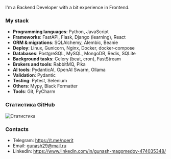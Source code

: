 I'm a Backend Developer with a bit experience in Frontend. 

### My stack

- **Programming languages**: Python, JavaScript
- **Frameworks**: FastAPI, Flask, Django (learning), React
- **ORM & migrations**: SQLAlchemy, Alembic, Beanie
- **Deploy**: Linux, Gunicorn, Nginx, Docker, docker-compose
- **Databases**: PostgreSQL, MySQL, MongoDB, Redis, SQLite
- **Background tasks**: Celery (beat, cron), FastStream
- **Brokers and tools**: RabbitMQ, Pika
- **AI tools**: PydanticAI, OpenAI Swarm, Ollama
- **Validation**: Pydantic
- **Testing**: Pytest, Selenium
- **Others**: Mypy, Black Formatter
- **Tools**: Git, PyCharm


### Статистика GitHub
![Статистика](https://github-readme-stats.vercel.app/api?username=Tireon003&show_icons=true&theme=dark)

### Contacts
- Telegram: https://t.me/noerit
- Email: gunash29@mail.ru
- LinkedIn: https://www.linkedin.com/in/gunash-magomedov-474035348/
